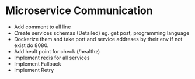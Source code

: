 # Microservice Communication

- Add comment to all line
- Create services schemas (Detailed) eg. get post, programming language
- Dockerize them and take port and service addreses by their env if not exist do 8080.
- Add healt point for check (/healthz)
- Implement redis for all services
- Implement Fallback
- Implement Retry